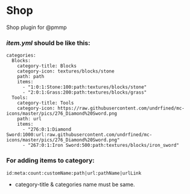 # Shop

Shop plugin for @pmmp

### *item.yml* should be like this:

```
categories:
  Blocks:
    category-title: Blocks
    category-icon: textures/blocks/stone
    path: path
    items:
      - "1:0:1:Stone:100:path:textures/blocks/stone"
      - "2:0:1:Grass:200:path:textures/blocks/grass"
  Tools:
    category-title: Tools
    category-icon: https://raw.githubusercontent.com/undrfined/mc-icons/master/pics/276_Diamond%20Sword.png
    path: url
    items:
      - "276:0:1:Diamond Sword:1000:url:raw.githubusercontent.com/undrfined/mc-icons/master/pics/276_Diamond%20Sword.png"
      - "267:0:1:Iron Sword:500:path:textures/blocks/iron_sword"    
 ```
      
### For adding items to category:

```id:meta:count:customName:path|url:pathName|urlLink```

- category-title & categories name must be same.
